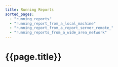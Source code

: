 ```yaml
---
title: Running Reports
sorted_pages:
  - "running_reports"
  - "running_report_from_a_local_machine"
  - "running_report_from_a_report_server_remote_"
  - "running_reports_from_a_wide_area_network"
---
```

# {{page.title}}
